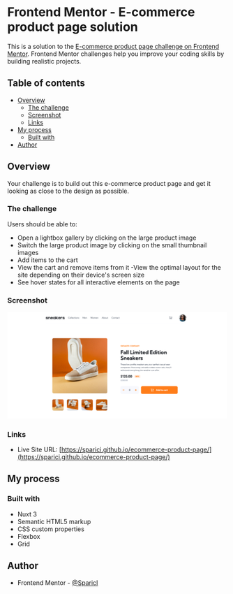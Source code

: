 # Frontend Mentor - E-commerce product page solution

This is a solution to the [E-commerce product page challenge on Frontend Mentor](https://www.frontendmentor.io/challenges/ecommerce-product-page-UPsZ9MJp6). Frontend Mentor challenges help you improve your coding skills by building realistic projects.

## Table of contents

- [Overview](#overview)
  - [The challenge](#the-challenge)
  - [Screenshot](#screenshot)
  - [Links](#links)
- [My process](#my-process)
  - [Built with](#built-with)
- [Author](#author)

## Overview

Your challenge is to build out this e-commerce product page and get it looking as close to the design as possible.

### The challenge

Users should be able to:


   - Open a lightbox gallery by clicking on the large product image
   - Switch the large product image by clicking on the small thumbnail images
   - Add items to the cart
   - View the cart and remove items from it
    -View the optimal layout for the site depending on their device's screen size
   - See hover states for all interactive elements on the page


### Screenshot

![Frontend Mentor Interactive card details form solution](./screenshot.png)

### Links

- Live Site URL: [https://sparici.github.io/ecommerce-product-page/](https://sparici.github.io/ecommerce-product-page/)

## My process

### Built with

- Nuxt 3
- Semantic HTML5 markup
- CSS custom properties
- Flexbox
- Grid


## Author

- Frontend Mentor - [@SparicI](https://www.frontendmentor.io/profile/SparicI)

